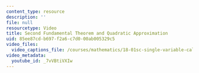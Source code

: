 ```yaml
---
content_type: resource
description: ''
file: null
resourcetype: Video
title: Second Fundamental Theorem and Quadratic Approximation
uid: 85ee87cd-b697-f2a6-c7d0-00ab005329c5
video_files:
  video_captions_file: /courses/mathematics/18-01sc-single-variable-calculus-fall-2010/unit-3-the-definite-integral-and-its-applications/part-b-second-fundamental-theorem-areas-volumes/session-51-the-second-fundamental-theorem-of-calculus/second-fundamental-theorem-and-quadratic-approximation/7vVBtiVXIw.vtt
video_metadata:
  youtube_id: _7vVBtiVXIw
---
```

